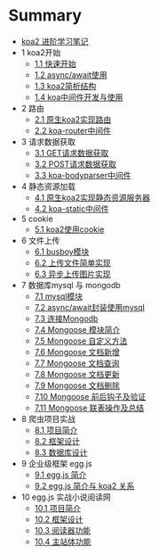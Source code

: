 # Summary

* [koa2 进阶学习笔记](README.md)
* 1 koa2开始
    * [1.1 快速开始](note/start/quick.md)
    * [1.2 async/await使用](note/start/async.md)
    * [1.3 koa2简析结构](note/start/info.md)
    * [1.4 koa中间件开发与使用](note/start/middleware.md)
* 2 路由
    * [2.1 原生koa2实现路由](note/route/simple.md)
    * [2.2 koa-router中间件](note/route/koa-router.md)
* 3 请求数据获取
    * [3.1 GET请求数据获取](note/request/get.md)
    * [3.2 POST请求数据获取](note/request/post.md)
    * [3.3 koa-bodyparser中间件](note/request/post-use-middleware.md)
* 4 静态资源加载
    * [4.1 原生koa2实现静态资源服务器](note/static/server.md)
    * [4.2 koa-static中间件](note/static/middleware.md)
* 5 cookie
    * [5.1 koa2使用cookie](note/cookie/info.md)
* 6 文件上传
    * [6.1 busboy模块](note/upload/busboy.md)
    * [6.2 上传文件简单实现](note/upload/simple.md)
    * [6.3 异步上传图片实现](note/upload/pic-async.md)
* 7 数据库mysql 与 mongodb
    * [7.1 mysql模块](note/mysql/info.md)
    * [7.2 async/await封装使用mysql](note/mysql/async.md)
    * [7.3 连接Mongodb](note/mongodb/info.md)
    * [7.4 Mongoose 模块简介](note/mongodb/mongoose.md)
    * [7.5 Mongoose 自定义方法](note/mongodb/define.md)
    * [7.6 Mongoose 文档新增](note/mongodb/create.md)
    * [7.7 Mongoose 文档查询](note/mongodb/query.md)
    * [7.8 Mongoose 文档更新](note/mongodb/updata.md)
    * [7.9 Mongoose 文档删除](note/mongodb/delect.md)
    * [7.10 Mongoose 前后钩子及验证](note/mongodb/filter.md)
    * [7.11 Mongoose 联表操作及总结](note/mongodb/table.md)
* 8 爬虫项目实战
    * [8.1 项目简介](note/crawl/quick.md)
    * [8.2 框架设计](note/crawl/framework.md)
    * [8.3 数据库设计](note/crawl/sql.md)
* 9 企业级框架 egg.js
    * [9.1 egg.js 简介](note/egg/info.md)
    * [9.2 egg.js 简介与 koa2 关系](note/egg/relation.md)
* 10 egg.js 实战小说阅读网
    * [10.1 项目简介](note/reader/info.md)
    * [10.2 框架设计](note/reader/framework.md)
    * [10.3 阅读器功能](note/reader/reader.md)
    * [10.4 主站体功能](note/reader/web.md)

